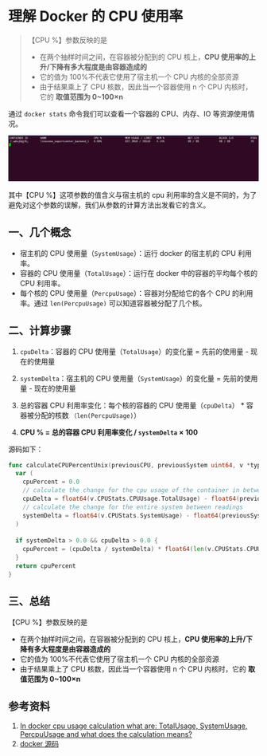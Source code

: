 # 理解 Docker 的 CPU 使用率

>【CPU %】参数反映的是
>
> - 在两个抽样时间之间，在容器被分配到的 CPU 核上，**CPU 使用率的上升/下降有多大程度是由容器造成的**
> - 它的值为 100%不代表它使用了宿主机一个 CPU 内核的全部资源
> - 由于结果乘上了 CPU 核数，因此当一个容器使用 n 个 CPU 内核时，它的 **取值范围为 0~100×n**

通过 `docker stats` 命令我们可以查看一个容器的 CPU、内存、IO 等资源使用情况。

![理解 Docker 的 CPU 使用率](.assets/理解Docker的CPU使用率.png)

其中【CPU %】这项参数的值含义与宿主机的 cpu 利用率的含义是不同的，为了避免对这个参数的误解，我们从参数的计算方法出发看它的含义。

## 一、几个概念

- 宿主机的 CPU 使用量（`SystemUsage`）：运行 docker 的宿主机的 CPU 利用率。
- 容器的 CPU 使用量（`TotalUsage`）：运行在 docker 中的容器的平均每个核的 CPU 利用率。
- 每个核的 CPU 使用量（`PercpuUsage`）：容器对分配给它的各个 CPU 的利用率。通过 `len(PercpuUsage)` 可以知道容器被分配了几个核。

## 二、计算步骤

1. `cpuDelta`：容器的 CPU 使用量（`TotalUsage`）的变化量 = 先前的使用量 - 现在的使用量

2. `systemDelta`：宿主机的 CPU 使用量（`SystemUsage`）的变化量 = 先前的使用量 - 现在的使用量

3. 总的容器 CPU 利用率变化：每个核的容器的 CPU 使用量（`cpuDelta`） * 容器被分配的核数 `（len(PercpuUsage)`）

4. **CPU % = 总的容器 CPU 利用率变化 / `systemDelta` × 100**

源码如下：

```go
func calculateCPUPercentUnix(previousCPU, previousSystem uint64, v *types.StatsJSON) float64 {
  var (
    cpuPercent = 0.0
    // calculate the change for the cpu usage of the container in between readings
    cpuDelta = float64(v.CPUStats.CPUUsage.TotalUsage) - float64(previousCPU)
    // calculate the change for the entire system between readings
    systemDelta = float64(v.CPUStats.SystemUsage) - float64(previousSystem)
  )

  if systemDelta > 0.0 && cpuDelta > 0.0 {
    cpuPercent = (cpuDelta / systemDelta) * float64(len(v.CPUStats.CPUUsage.PercpuUsage)) * 100.0
  }
  return cpuPercent
}
```

## 三、总结

【CPU %】参数反映的是

- 在两个抽样时间之间，在容器被分配到的 CPU 核上，**CPU 使用率的上升/下降有多大程度是由容器造成的**
- 它的值为 100%不代表它使用了宿主机一个 CPU 内核的全部资源
- 由于结果乘上了 CPU 核数，因此当一个容器使用 n 个 CPU 内核时，它的 **取值范围为 0~100×n**

## 参考资料

1. [In docker cpu usage calculation what are: TotalUsage, SystemUsage, PercpuUsage and what does the calculation means?](https://stackoverflow.com/questions/35692667/in-docker-cpu-usage-calculation-what-are-totalusage-systemusage-percpuusage-a)
2. [docker 源码](https://github.com/moby/moby/blob/eb131c5383db8cac633919f82abad86c99bffbe5/cli/command/container/stats_helpers.go#L175-L188)

